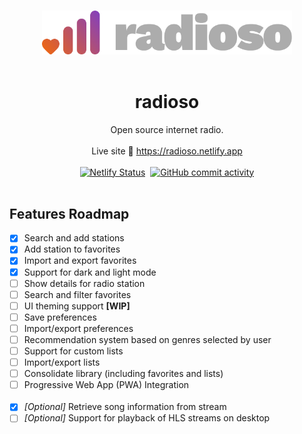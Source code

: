 <p align="center">
  <br>
  <img width="400" src="./public/logo_halloween.png" alt="radioso logo">
  <br>
  <br>
</p>

<h1 align='center'>radioso</h1>

<p align='center'>
Open source internet radio.
<br>
<br>
Live site 📡 <a href="https://radioso.netlify.app">https://radioso.netlify.app</a>
<br>
<br>
<a href="https://app.netlify.com/sites/radioso/deploys"><img src="https://api.netlify.com/api/v1/badges/f665675c-491f-43d3-8d53-f11489320340/deploy-status" alt="Netlify Status"></a>&nbsp
<a href="https://github.com/Rich1997/radioso/commits/master/"><img alt="GitHub commit activity" src="https://img.shields.io/github/commit-activity/w/Rich1997/radioso"></a>
<br><br>
</p>

## Features Roadmap

-   [x] Search and add stations
-   [x] Add station to favorites
-   [x] Import and export favorites
-   [x] Support for dark and light mode
-   [ ] Show details for radio station
-   [ ] Search and filter favorites
-   [ ] UI theming support **[WIP]**
-   [ ] Save preferences
-   [ ] Import/export preferences
-   [ ] Recommendation system based on genres selected by user
-   [ ] Support for custom lists
-   [ ] Import/export lists
-   [ ] Consolidate library (including favorites and lists)
-   [ ] Progressive Web App (PWA) Integration
        <br><br>
-   [x] _[Optional]_ Retrieve song information from stream
-   [ ] _[Optional]_ Support for playback of HLS streams on desktop
